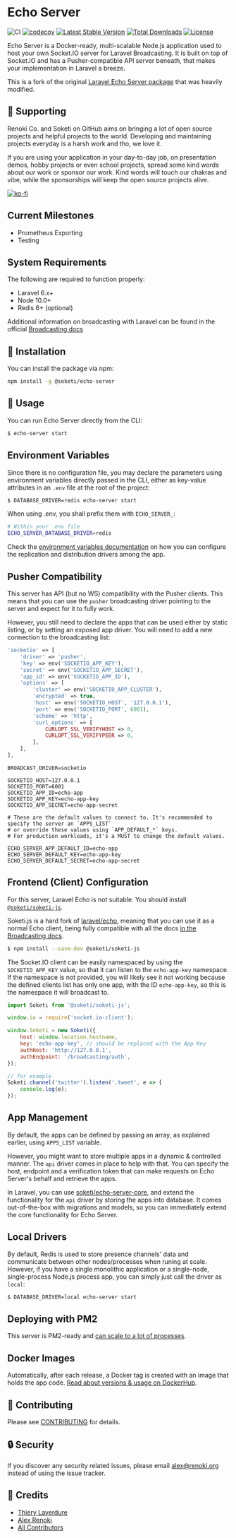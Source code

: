Echo Server
===========

![CI](https://github.com/soketi/echo-server/workflows/CI/badge.svg?branch=master)
[![codecov](https://codecov.io/gh/soketi/echo-server/branch/master/graph/badge.svg)](https://codecov.io/gh/soketi/echo-server/branch/master)
[![Latest Stable Version](https://img.shields.io/github/v/release/soketi/echo-server)](https://www.npmjs.com/package/@soketi/echo-server)
[![Total Downloads](https://img.shields.io/npm/dt/@soketi/echo-server)](https://www.npmjs.com/package/@soketi/echo-server)
[![License](https://img.shields.io/npm/l/@soketi/echo-server)](https://www.npmjs.com/package/@soketi/echo-server)


Echo Server is a Docker-ready, multi-scalable Node.js application used to host your own Socket.IO server for Laravel Broadcasting.
It is built on top of Socket.IO and has a Pusher-compatible API server beneath, that makes your implementation in Laravel a breeze.

This is a fork of the original [Laravel Echo Server package](https://github.com/tlaverdure/laravel-echo-server) that was heavily modified.

## 🤝 Supporting

Renoki Co. and Soketi on GitHub aims on bringing a lot of open source projects and helpful projects to the world. Developing and maintaining projects everyday is a harsh work and tho, we love it.

If you are using your application in your day-to-day job, on presentation demos, hobby projects or even school projects, spread some kind words about our work or sponsor our work. Kind words will touch our chakras and vibe, while the sponsorships will keep the open source projects alive.

[![ko-fi](https://www.ko-fi.com/img/githubbutton_sm.svg)](https://ko-fi.com/R6R42U8CL)

## Current Milestones

- Prometheus Exporting
- Testing

## System Requirements

The following are required to function properly:

- Laravel 6.x+
- Node 10.0+
- Redis 6+ (optional)

Additional information on broadcasting with Laravel can be found in the official [Broadcasting docs](https://laravel.com/docs/master/broadcasting)

## 🚀 Installation

You can install the package via npm:

```bash
npm install -g @soketi/echo-server
```

## 🙌 Usage

You can run Echo Server directly from the CLI:

```bash
$ echo-server start
```

## Environment Variables

Since there is no configuration file, you may declare the parameters using environment variables directly passed in the CLI, either as key-value attributes in an `.env` file at the root of the project:

```bash
$ DATABASE_DRIVER=redis echo-server start
```

When using .env, you shall prefix them with `ECHO_SERVER_`:

```bash
# Within your .env file
ECHO_SERVER_DATABASE_DRIVER=redis
```

Check the [environment variables documentation](docs/ENV.md) on how you can configure the replication and distribution drivers among the app.

## Pusher Compatibility

This server has API (but no WS) compatibility with the Pusher clients. This means that you can use the `pusher` broadcasting driver pointing to the server and expect for it to fully work.

However, you still need to declare the apps that can be used either by static listing, or by setting an exposed app driver. You will need to add a new connection to the broadcasting list:

```php
'socketio' => [
    'driver' => 'pusher',
    'key' => env('SOCKETIO_APP_KEY'),
    'secret' => env('SOCKETIO_APP_SECRET'),
    'app_id' => env('SOCKETIO_APP_ID'),
    'options' => [
        'cluster' => env('SOCKETIO_APP_CLUSTER'),
        'encrypted' => true,
        'host' => env('SOCKETIO_HOST', '127.0.0.1'),
        'port' => env('SOCKETIO_PORT', 6001),
        'scheme' => 'http',
        'curl_options' => [
            CURLOPT_SSL_VERIFYHOST => 0,
            CURLOPT_SSL_VERIFYPEER => 0,
        ],
    ],
],
```

```env
BROADCAST_DRIVER=socketio

SOCKETIO_HOST=127.0.0.1
SOCKETIO_PORT=6001
SOCKETIO_APP_ID=echo-app
SOCKETIO_APP_KEY=echo-app-key
SOCKETIO_APP_SECRET=echo-app-secret

# These are the default values to connect to. It's recommended to specify the server an `APPS_LIST`
# or override these values using `APP_DEFAULT_*` keys.
# For production workloads, it's a MUST to change the default values.

ECHO_SERVER_APP_DEFAULT_ID=echo-app
ECHO_SERVER_DEFAULT_KEY=echo-app-key
ECHO_SERVER_DEFAULT_SECRET=echo-app-secret
```

## Frontend (Client) Configuration

For this server, Laravel Echo is not suitable. You should install [`@soketi/soketi-js`](https://github.com/soketi/soketi-js).

Soketi.js is a hard fork of [laravel/echo](https://github.com/laravel/echo), meaning that you can use it as a normal Echo client, being fully compatible with all the docs [in the Broadcasting docs](https://laravel.com/docs/8.x/broadcasting).

```bash
$ npm install --save-dev @soketi/soketi-js
```

The Socket.IO client can be easily namespaced by using the `SOCKETIO_APP_KEY` value, so that it can listen to the `echo-app-key` namespace. If the namespace is not provided, you will likely see it not working because the defined clients list has only one app, with the ID `echo-app-key`, so this is the namespace it will broadcast to.

```js
import Soketi from '@soketi/soketi-js';

window.io = require('socket.io-client');

window.Soketi = new Soketi({
    host: window.location.hostname,
    key: 'echo-app-key', // should be replaced with the App Key
    authHost: 'http://127.0.0.1',
    authEndpoint: '/broadcasting/auth',
});

// for example
Soketi.channel('twitter').listen('.tweet', e => {
    console.log(e);
});
```

## App Management

By default, the apps can be defined by passing an array, as explained earlier, using `APPS_LIST` variable.

However, you might want to store multiple apps in a dynamic & controlled manner. The `api` driver comes in place to help with that. You can specify the host, endpoint and a verification token that can make requests on Echo Server's behalf and retrieve the apps.

In Laravel, you can use [soketi/echo-server-core](https://github.com/soketi/echo-server-core), and extend the functionality for the `api` driver by storing the apps into database. It comes out-of-the-box with migrations and models, so you can immediately extend the core functionality for Echo Server.

## Local Drivers

By default, Redis is used to store presence channels' data and communicate between other nodes/processes when runing at scale. However, if you have a single monolithic application or a single-node, single-process Node.js process app, you can simply just call the driver as `local`:

```bash
$ DATABASE_DRIVER=local echo-server start
```

## Deploying with PM2

This server is PM2-ready and [can scale to a lot of processes](docs/PM2.md).

## Docker Images

Automatically, after each release, a Docker tag is created with an image that holds the app code. [Read about versions & usage on DockerHub](https://hub.docker.com/r/soketi/echo-server).

## 🤝 Contributing

Please see [CONTRIBUTING](CONTRIBUTING.md) for details.

## 🔒  Security

If you discover any security related issues, please email alex@renoki.org instead of using the issue tracker.

## 🎉 Credits

- [Thiery Laverdure](https://github.com/tlaverdure)
- [Alex Renoki](https://github.com/rennokki)
- [All Contributors](../../contributors)
